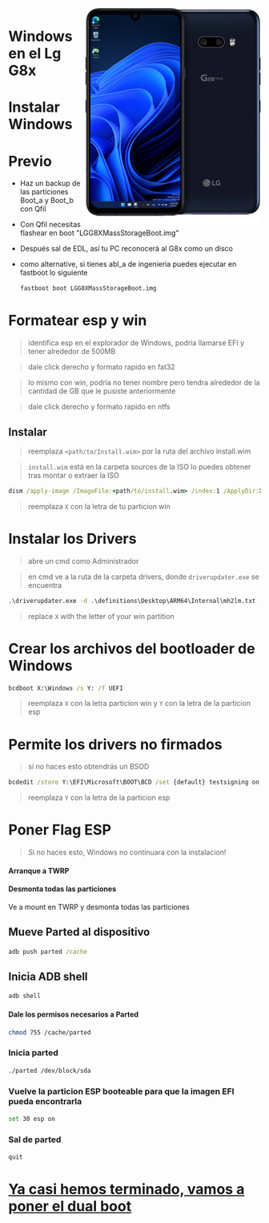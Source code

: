  <img align="right" src="https://github.com/Icesito68/Port-Windows-11-Lg-G8x/blob/Lg-G8x/mh2lm.png" width="350" alt="Windows 11 Running On A Lg G8x">


# Windows en el Lg G8x

# Instalar Windows

# Previo

- Haz un backup de las particiones Boot_a y Boot_b con Qfil

- Con Qfil necesitas flashear en boot "LGG8XMassStorageBoot.img"
  
- Después sal de EDL, así tu PC reconocerá al G8x como un disco

- como alternative, si tienes abl_a de ingenieria puedes ejecutar en fastboot lo siguiente
  ```sh
  fastboot boot LGG8XMassStorageBoot.img
  ```

# Formatear esp y win

> identifica esp en el explorador de Windows, podria llamarse EFI y tener alrededor de 500MB

> dale click derecho y formato rapido en fat32

> lo mismo con win, podria no tener nombre pero tendra alrededor de la cantidad de GB que le pusiste anteriormente

> dale click derecho y formato rapido en ntfs

## Instalar

> reemplaza `<path/to/Install.wim>` por la ruta del archivo install.wim

> `install.wim` está en la carpeta sources de la ISO
> lo puedes obtener tras montar o extraer la ISO

```cmd
dism /apply-image /ImageFile:<path/to/install.wim> /index:1 /ApplyDir:X:\
```
> reemplaza `X` con la letra de tu particion win


# Instalar los Drivers

> abre un cmd como Administrador

> en cmd ve a la ruta de la carpeta drivers, donde `driverupdater.exe` se encuentra

```cmd
.\driverupdater.exe -d .\definitions\Desktop\ARM64\Internal\mh2lm.txt -r . -p X:\
```
> replace `X` with the letter of your win partition
  

# Crear los archivos del bootloader de Windows 

```cmd
bcdboot X:\Windows /s Y: /f UEFI
```
>reemplaza `X` con la letra particion win y `Y` con la letra de la particion esp

  
  

# Permite los drivers no firmados

> si no haces esto obtendrás un BSOD

```cmd
bcdedit /store Y:\EFI\Microsoft\BOOT\BCD /set {default} testsigning on
```
> reemplaza `Y` con la letra de la particion esp



# Poner Flag ESP  

> Si no haces esto, Windows no continuara con la instalacion!

#### Arranque a TWRP


#### Desmonta todas las particiones
Ve a mount en TWRP y desmonta todas las particiones

## Mueve Parted al dispositivo
```cmd
adb push parted /cache
```

## Inicia ADB shell
```cmd
adb shell
```

#### Dale los permisos necesarios a Parted
```sh
chmod 755 /cache/parted
```


### Inicia parted
```sh
./parted /dev/block/sda
```
### Vuelve la particion ESP booteable para que la imagen EFI pueda encontrarla
```sh
set 30 esp on
```

### Sal de parted
```sh
quit
```




# [Ya casi hemos terminado, vamos a poner el dual boot](https://github.com/Icesito68/Port-Windows-11-Lg-G8x/blob/main/guide/Espa%C3%B1ol/3-Dual-Boot.md)
